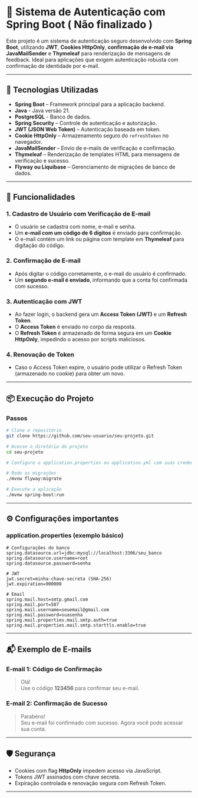 
# 📧 Sistema de Autenticação com Spring Boot ( Não finalizado )

Este projeto é um sistema de autenticação seguro desenvolvido com **Spring Boot**, utilizando **JWT**, **Cookies HttpOnly**, **confirmação de e-mail via JavaMailSender** e **Thymeleaf** para renderização de mensagens de feedback. Ideal para aplicações que exigem autenticação robusta com confirmação de identidade por e-mail.

---

## 🚀 Tecnologias Utilizadas

- **Spring Boot** – Framework principal para a aplicação backend.
- **Java** - Java versão 21.
- **PostgreSQL** - Banco de dados.
- **Spring Security** – Controle de autenticação e autorização.
- **JWT (JSON Web Token)** – Autenticação baseada em token.
- **Cookie HttpOnly** – Armazenamento seguro do `refreshToken` no navegador.
- **JavaMailSender** – Envio de e-mails de verificação e confirmação.
- **Thymeleaf** – Renderização de templates HTML para mensagens de verificação e sucesso.
- **Flyway ou Liquibase** – Gerenciamento de migrações de banco de dados.

---

## 🔐 Funcionalidades

### 1. Cadastro de Usuário com Verificação de E-mail
- O usuário se cadastra com nome, e-mail e senha.
- Um **e-mail com um código de 6 dígitos** é enviado para confirmação.
- O e-mail contém um link ou página com template em **Thymeleaf** para digitação do código.

### 2. Confirmação de E-mail
- Após digitar o código corretamente, o e-mail do usuário é confirmado.
- Um **segundo e-mail é enviado**, informando que a conta foi confirmada com sucesso.

### 3. Autenticação com JWT
- Ao fazer login, o backend gera um **Access Token (JWT)** e um **Refresh Token**.
- O **Access Token** é enviado no corpo da resposta.
- O **Refresh Token** é armazenado de forma segura em um **Cookie HttpOnly**, impedindo o acesso por scripts maliciosos.

### 4. Renovação de Token
- Caso o Access Token expire, o usuário pode utilizar o Refresh Token (armazenado no cookie) para obter um novo.

---

## 📦 Execução do Projeto

### Passos
```bash
# Clone o repositório
git clone https://github.com/seu-usuario/seu-projeto.git

# Acesse o diretório do projeto
cd seu-projeto

# Configure o application.properties ou application.yml com suas credenciais de email e banco

# Rode as migrações
./mvnw flyway:migrate

# Execute a aplicação
./mvnw spring-boot:run
```

---

## ⚙️ Configurações importantes

### application.properties (exemplo básico)
```properties
# Configurações do banco
spring.datasource.url=jdbc:mysql://localhost:3306/seu_banco
spring.datasource.username=root
spring.datasource.password=senha

# JWT
jwt.secret=minha-chave-secreta (SHA-256)
jwt.expiration=900000

# Email
spring.mail.host=smtp.gmail.com
spring.mail.port=587
spring.mail.username=seuemail@gmail.com
spring.mail.password=suasenha
spring.mail.properties.mail.smtp.auth=true
spring.mail.properties.mail.smtp.starttls.enable=true
```

---

## 📬 Exemplo de E-mails

### E-mail 1: Código de Confirmação

> Olá!  
> Use o código **123456** para confirmar seu e-mail.

### E-mail 2: Confirmação de Sucesso

> Parabéns!  
> Seu e-mail foi confirmado com sucesso. Agora você pode acessar sua conta.

---

## 🛡️ Segurança

- Cookies com flag **HttpOnly** impedem acesso via JavaScript.
- Tokens JWT assinados com chave secreta.
- Expiração controlada e renovação segura com Refresh Token.

---

